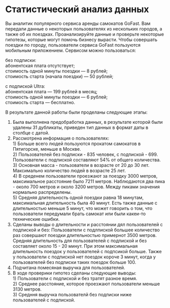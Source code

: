 # Статистический анализ данных
Вы аналитик популярного сервиса аренды самокатов GoFast. Вам передали данные о некоторых пользователях из нескольких городов, а также об их поездках. Проанализируйте данные и проверьте некоторые гипотезы, которые могут помочь бизнесу вырасти.
Чтобы совершать поездки по городу, пользователи сервиса GoFast пользуются мобильным приложением. Сервисом можно пользоваться:

без подписки: 
<br>абонентская плата отсутствует;
<br>стоимость одной минуты поездки — 8 рублей;
<br>стоимость старта (начала поездки) — 50 рублей;

с подпиской Ultra: 
<br>абонентская плата — 199 рублей в месяц;
<br>стоимость одной минуты поездки — 6 рублей;
<br>стоимость старта — бесплатно.

В результате данной работы были проделаны следующие этапы:
1. Была выполнена предобработка данных, в результате которой были удалены 31 дубликаты, приведен тип данных в формат даты в столбце с датой.
2. Рассмотрена информация о пользователях:
<br> 1) Больше всего людей пользуются прокатом самокатов в Пятигорске, меньше в Москве.
<br>2) Пользователей без подписки - 835 человек, с подпиской - 699. Пользователи с подпиской составляют 54% от общего количества.
<br>3) Основная масса - пользователи в возрасте от 20 до 30 лет. Максимально количество людей в возрасте 25 лет.
<br>4) В среденем пользователи проезжают за поездку 3000 метров, максимальное расстояние было 7211 метров. Наблюдаются два пика - около 700 метров и  около 3200 метров. Между пиками значения нормально распределены.
<br>5) Средняя длительность одной поездки равна 18 минутам, максимальная длительность была 40 минут. Есть также данные с длительностью меньше 5 минут, что может говорить о том, что пользователи передумали брать самокат или были какеи-то технические ошибки.
3. Сделаны выводы о длительности и расстоянии дял пользователей с подпиской и без:
Пользователи с подлпиской большее количество раз совершают поездки длительностью примернот 3500 метров. 
Средняя длительность для пользователей с подпиской и без составляет около 15 - 20 минут. При этом максимальная длительность поездок у пользователей с подпсикой больше. Также у пользователи с подпиской нет поездок короче 3 минут, когда у пользователей без подписки таких поездок больше 100.
4. Подчитана помесяная выручка для пользователей.
5. В ходе проверики гипотез сделаны следующие выводы:
<br>1) Пользователи с подпиской и без тратят разное время.
<br> 2) Cреднее расстояние, которое проезжают пользователи меньше 3130 метров.
<br> 3) Средння выручка пользователй без подписки ниже пользователей с подпиской.
